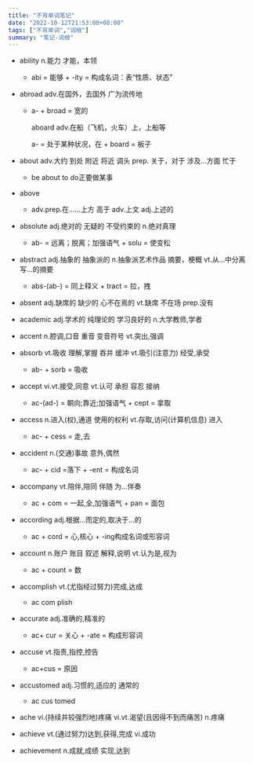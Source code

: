 ```yaml
---
title: "不背单词笔记"
date: "2022-10-12T21:53:00+08:00"
tags: ["不背单词","词根"]
summary: "笔记-词根"
---
```




- ability n.能力 才能，本领

  - abi = 能够 + -ity = 构成名词：表“性质、状态”

- abroad adv.在国外，去国外 广为流传地

  - a- + broad = 宽的

    aboard adv.在船（飞机，火车）上，上船等

    a- = 处于某种状况，在 + board = 板子

- about adv.大约 到处 附近 将近 调头 prep. 关于，对于 涉及…方面 忙于

  - be about to do正要做某事

- above
  - adv.prep.在……上方 高于 adv.上文 adj.上述的

- absolute adj.绝对的 无疑的 不受约束的 n.绝对真理
  - ab- = 远离；脱离；加强语气 + solu = 使变松
  
- abstract adj.抽象的 抽象派的 n.抽象派艺术作品 摘要，梗概 vt.从…中分离 写…的摘要

  - abs-(ab-) = 同上释义 + tract = 拉，拽

- absent adj.缺席的 缺少的 心不在焉的 vt.缺席 不在场 prep.没有

- academic adj.学术的 纯理论的 学习良好的 n.大学教师,学者
- accent n.腔调,口音 重音 变音符号 vt.突出,强调
- absorb vt.吸收 理解,掌握 吞并 缓冲 vt.吸引(注意力) 经受,承受
  - ab- + sorb = 吸收
- accept vi.vt.接受,同意 vt.认可 承担 容忍 接纳
  - ac-(ad-) = 朝向;靠近;加强语气 + cept = 拿取
- access n.进入(权),通道 使用的权利 vt.存取,访问(计算机信息) 进入
  - ac- + cess = 走,去

- accident n.(交通)事故 意外,偶然
  - ac- + cid =落下 + -ent = 构成名词
- accompany vt.陪伴,陪同 伴随 为...伴奏
  - ac + com = 一起,全,加强语气 + pan = 面包
- according adj.根据...而定的,取决于...的
  - ac + cord = 心,核心 + -ing构成名词或形容词
- account n.账户 账目 叙述 解释,说明 vt.认为是,视为
  - ac + count = 数
- accomplish vt.(尤指经过努力)完成,达成
  - ac com plish
- accurate adj.准确的,精准的
  - ac+ cur = 关心 + -ate = 构成形容词
- accuse vt.指责,指控,控告
  - ac+cus = 原因
- accustomed adj.习惯的,适应的 通常的
  - ac cus tomed
- ache vi.(持续并较强烈地)疼痛 vi.vt.渴望(且因得不到而痛苦) n.疼痛
- achieve vt.(通过努力)达到,获得,完成 vi.成功
- achievement n.成就,成绩 实现,达到
